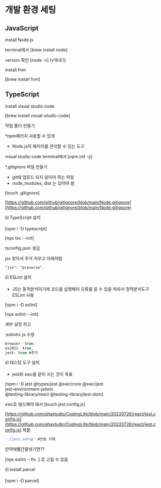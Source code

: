 # 개발 환경 세팅

## JavaScript

install Node.js

terminal에서 \[brew install node]&#x20;

version 확인 \[node -v] (v19.8.1)



install fnm

\[brew install fnm]



## TypeScript

install visual studio code

\[brew install visual-studio-code]



작업 폴더 만들기



\*npm패키지 사용할 수 있게

* Node.js의 패키지를 관리할 수 있는 도구

visual studio code terminal에서 \[npm init -y]



\*.gitignore 파일 만들기

* git에 업로드 되지 않아야 하는 파일
* node\_modules, dist 는 있어야 됨

\[touch .gitignore]

[https://github.com/github/gitignore/blob/main/Node.gitignore](https://github.com/github/gitignore/blob/main/Node.gitignore)



☑️ TypeScript 설치

\[npm i -D typescript]

\[npx tsc --init]

tsconfig.json 생김

jsx 찾아서 주석 지우고 아래처럼

```jsonc
"jsx": "preserve",
```



☑️ ESLint 설치

* JS는 동적분석이기에 코드를 실행해야 오류를 알 수 있음 따라서 정적분석도구 ESLint 사용

\[npm i -D eslint]

\[npx eslint --init]

세부 설정 하고

.eslintrc.js 수정

```javascript
browser: true,
es2021: true,
jest: true #추가
```



☑️ 테스팅 도구 설치

* jest와 swc를 같이 쓰는 것이 목표

\[npm i -D jest @types/jest @swc/core @swc/jest\
jest-environment-jsdom\
@testing-library/react @testing-library/jest-dom]

swc로 빌드해야 돼서 \[touch jest.config.js]

[https://github.com/ahastudio/CodingLife/blob/main/20220726/react/jest.config.js](https://github.com/ahastudio/CodingLife/blob/main/20220726/react/jest.config.js) 복붙

```javascript
'./jest.setup' #안씀 삭제
```

만약에빨간줄생기면??

\[npx eslint --fix .] 로 고칠 수 있음



☑️ install parcel

\[npm i -D parcel]





